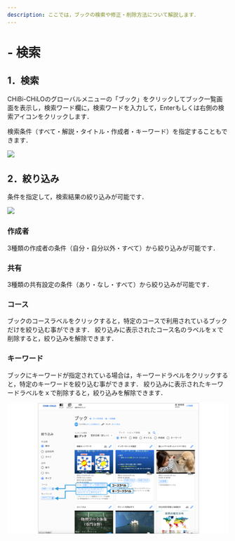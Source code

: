```yaml
---
description: ここでは，ブックの検索や修正・削除方法について解説します．
---
```


# - 検索

## 1．検索

CHiBi-CHiLOのグローバルメニューの「ブック」をクリックしてブック一覧画面を表示し，検索ワード欄に，検索ワードを入力して，Enterもしくは右側の検索アイコンをクリックします．

検索条件（すべて・解説・タイトル・作成者・キーワード）を指定することもできます．

![](<../.gitbook/assets/book-search_01.png>)

## 2．絞り込み

条件を指定して，検索結果の絞り込みが可能です．

![](<../.gitbook/assets/book-search_02.png>)

### 作成者

3種類の作成者の条件（自分・自分以外・すべて）から絞り込みが可能です．

### 共有

3種類の共有設定の条件（あり・なし・すべて）から絞り込みが可能です．

### コース

ブックのコースラベルをクリックすると，特定のコースで利用されているブックだけを絞り込む事ができます． 絞り込みに表示されたコース名のラベルをｘで削除すると，絞り込みを解除できます．

### キーワード

ブックにキーワードが指定されている場合は，キーワードラベルをクリックすると，特定のキーワードを絞り込む事ができます． 絞り込みに表示されたキーワードラベルをｘで削除すると，絞り込みを解除できます．

![](<../.gitbook/assets/image (150).png>)
